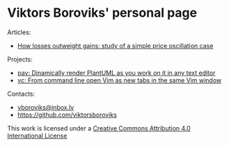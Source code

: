 # Viktors Boroviks' personal page

Articles:

* [How losses outweight gains: study of a simple price oscillation case](./article_how_losses_outweight_gains.pdf)

Projects:

* [pav: Dinamically render PlantUML as you work on it in any text editor](https://github.com/viktorsboroviks/pav)
* [vc: From command line open Vim as new tabs in the same Vim window](https://github.com/viktorsboroviks/vc)

Contacts:

* <vboroviks@inbox.lv>
* <https://github.com/viktorsboroviks>

This work is licensed under a [Creative Commons Attribution 4.0 International License](http://creativecommons.org/licenses/by/4.0)
